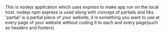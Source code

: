 This is nodejs application which uses express to make app run on the local host.
nodejs npm express is used along with concept of partials and hbs.
'partial' is a partial piece of your website, it is something you want to use at every page of your website without coding it to each and every page(such as headers and footers)
